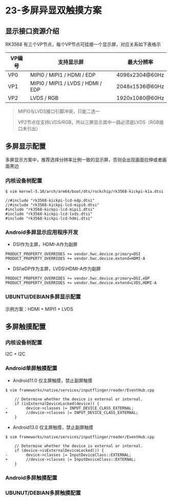 # 23-多屏异显双触摸方案





## 显示接口资源介绍

RK3568 有三个VP节点，每个VP节点可挂接一个显示屏，对应关系如下表格示

| VP编号 | 支持显示屏                        | 最大分辨率     |
| ------ | --------------------------------- | -------------- |
| VP0    | MIPI0 / MIPI1 / HDMI / EDP        | 4096x2304@60Hz |
| VP1    | MIPI0 / MIPI1 / LVDS / HDMI / EDP | 2048x1536@60Hz |
| VP2    | LVDS / RGB                        | 1920x1080@60Hz |

> MIPI0与LVDS接口引脚冲突，只能二选一
>
> VP2节点仅支持LVDS/RGB，所以三屏显示其中一路必须是LVDS（RGB接口未引出）



## 多屏显示配置

多屏显示方案中，推荐选择分辨率比例一致的显示屏，否则会出现画面拉伸或者画面黑边



### 内核设备树配置

```
$ vim kernel-5.10/arch/arm64/boot/dts/rockchip/rk3568-kickpi-k1a.dtsi

//#include "rk3568-kickpi-lcd-edp.dtsi"
//#include "rk3568-kickpi-lcd-mipi0.dtsi"
#include "rk3568-kickpi-lcd-mipi1.dtsi"
#include "rk3568-kickpi-lcd-lvds.dtsi"
#include "rk3568-kickpi-lcd-hdmi.dtsi"
```



### Android多屏显示应用程序开发

* DSI作为主屏，HDMI-A作为副屏

```
PRODUCT_PROPERTY_OVERRIDES += vendor.hwc.device.primary=DSI
PRODUCT_PROPERTY_OVERRIDES += vendor.hwc.device.extend=HDMI-A
```

* DSI\eDP作为主屏，LVDS\HDMI-A作为副屏

```
PRODUCT_PROPERTY_OVERRIDES += vendor.hwc.device.primary=DSI,eDP
PRODUCT_PROPERTY_OVERRIDES += vendor.hwc.device.extend=LVDS,HDMI-A
```





### UBUNTU/DEBIAN多屏显示配置

示例方案：HDMI + MIPI1 + LVDS





## 多屏触摸配置



### 内核设备树配置

I2C + I2C





### Android单屏触摸配置

* Android11.0 仅主屏触摸，禁止副屏触摸

```
$ vim frameworks/native/services/inputflinger/reader/EventHub.cpp

    // Determine whether the device is external or internal.
    if (isExternalDeviceLocked(device)) {
-        device->classes |= INPUT_DEVICE_CLASS_EXTERNAL;
+        //device->classes |= INPUT_DEVICE_CLASS_EXTERNAL;
    }
```

* Android13.0 仅主屏触摸，禁止副屏触摸

```
$ vim frameworks/native/services/inputflinger/reader/EventHub.cpp

	// Determine whether the device is external or internal.
    if (device->isExternalDeviceLocked()) {
-        device->classes |= InputDeviceClass::EXTERNAL;
+        //device->classes |= InputDeviceClass::EXTERNAL;
    }
```



### Android多屏触摸配置





### UBUNUT/DEBIAN多屏触摸配置

